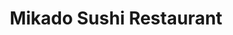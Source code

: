 ---
layout: place
title: "Mikado Sushi Restaurant"
permalink: /michigan/grand-rapids/mikado-sushi-restaurant.html
stateAbbr: MI
stateName: Michigan
cityName: Grand Rapids
place_id: ChIJmQvu-gxNGIgRTqHViQKdX5Y
photos:
  - name: >-
      places/ChIJmQvu-gxNGIgRTqHViQKdX5Y/photos/AeeoHcLJSEyG74wO5TkwDESQHJOH94ZDPfj8MSbN7wnYyIysAk9lrQw8GjYvaq5vKSWXG1uUuJxcxJj2w6DKmcGeq58aFxOA3KvGTeG2cQ2n5HCaxJki9nu7rREYM_xDcXR60mKQa33Wjtnzs6mhGcmmQkKwlTBQzPlcTifkPq81CnyKBPKmDN5z5dRGz-9-sZIvySUK47aHnKjB3UnoEvQ_zDWvTZ_S9PZC1HKzVfsafyWPpH8cHBAtLAl3tm43q7FNeWoteLA7b8z6a92HvWGs5KUyMmc-ZY3D4warHBc2uMS6wspoYAr_qroV7Qaf2LiNZWTvwHF48sNu3UtonRYmFXAMQzNfdxZLUKq267DlNZXfDm3DCdjxZB5vOXO5J9BZDlMEktZ8SDazUL-Hck28GJzElCkAPJm4W0Z1NMQNHTJm3vQ
    widthPx: 4032
    heightPx: 3024
    authorAttributions:
      - displayName: In Kim
        uri: https://maps.google.com/maps/contrib/108648658358764459981
        photoUri: >-
          https://lh3.googleusercontent.com/a-/ALV-UjWxXSOXWkfYw0xj7ewgfLmY6DAdDc-F-1y1wRATUQdjwXsEp4k=s100-p-k-no-mo
    flagContentUri: >-
      https://www.google.com/local/imagery/report/?cb_client=maps_api_places.places_api&image_key=!1e10!2sCIHM0ogKEICAgICksvjZ1wE&hl=en-US
    googleMapsUri: >-
      https://www.google.com/maps/place//data=!3m4!1e2!3m2!1sCIHM0ogKEICAgICksvjZ1wE!2e10!4m2!3m1!1s0x88184d0cfaee0b99:0x965f9d0289d5a14e
  - name: >-
      places/ChIJmQvu-gxNGIgRTqHViQKdX5Y/photos/AeeoHcIbd2RQO3bUZRnR0thYNaN_JIJdRxzsdYiiVar9uc75Q7Mrd9O4_VhI9a54qRlw0ELHSMpCjcN0tLiT88xqwu5TWlIvfbSund_nxBcziDVE2Jf3r7xg9vTA6ZnqhxWHRwbNrC3R___rkTxYW0xucuIMlCi4uWiEJe9NCHs6E69RtXqj-Ih2IauEWDPBEIuSg3k-94BNt4rwHirgn-LHJxVGrhRxq4c2pyO8daibVtkIKotRJm-HaOTTvBu5obGHYMzyfjCz9PY33PAPBygKuXLGe8lKhnu9LJiZDdvZDqFEsyMQLRMlhuhXON49KCvPBKHWn5GW0BJkUCe5KaOnAs6QbdIvFvDY6snN0bSQ_-IYJXxkZrgE1DkyQyUlCeDOlTI_rZZvMBsl22BoYEPlNZkL6XdLHJkh2LcB57VYnh3SGw
    widthPx: 4032
    heightPx: 2779
    authorAttributions:
      - displayName: TheOct aveAbove
        uri: https://maps.google.com/maps/contrib/115106926971764171767
        photoUri: >-
          https://lh3.googleusercontent.com/a-/ALV-UjXj48C3nNkC9m90H-cUb_jquE0PVpwuGZeb28QV-nPL5xm_kZ8=s100-p-k-no-mo
    flagContentUri: >-
      https://www.google.com/local/imagery/report/?cb_client=maps_api_places.places_api&image_key=!1e10!2sCIHM0ogKEICAgICaz4KHIQ&hl=en-US
    googleMapsUri: >-
      https://www.google.com/maps/place//data=!3m4!1e2!3m2!1sCIHM0ogKEICAgICaz4KHIQ!2e10!4m2!3m1!1s0x88184d0cfaee0b99:0x965f9d0289d5a14e
  - name: >-
      places/ChIJmQvu-gxNGIgRTqHViQKdX5Y/photos/AeeoHcLHEkV7i6g7QS4YA1YM3JQSSEJ1g2zMQDXDD4iEVPazCeqLh8J1rNTxPSnhfabNbjx-SvFectDyLdkDV_W3Y3MfQ565XtbFUtAiOJgSFahtNXSWMlX4pAmcdMcJy7rcV7LwLla1J2LNHQygNweKdBiG9AEWR7jD0mc_YiHWPUW-nAmwUlfg62iYC7fw4jILOHCUNzJjGK88SjjSW5vVM9FUHRfT0Q15tkhuLPyP02rbguEveUc56l80xoTHF5cC39TRspVD_e-D1Pw3TWjwP7o60PaJdN2AvAUx01YMseqhfhf1KBo-0tM6lFLf_52afY9gGzf7qC-gg6d4P60IAXgYEDIo7LStGnKw3v_Ty2fLJPiI4rzD7FEy2P7hfzTV57CxGUX0zKHt--eU_MRiyqsKAp6s30RWnoGWeDyzAZDIZldVjuWOmfyo2pqJ5vWo
    widthPx: 1210
    heightPx: 538
    authorAttributions:
      - displayName: SeungMin Park
        uri: https://maps.google.com/maps/contrib/109170962929249148061
        photoUri: >-
          https://lh3.googleusercontent.com/a-/ALV-UjXPZpr_yQS2leO0-RUOp7RpPNC9aSqOKBasbFYy0Qb9O5JfrHXB=s100-p-k-no-mo
    flagContentUri: >-
      https://www.google.com/local/imagery/report/?cb_client=maps_api_places.places_api&image_key=!1e10!2sCIABIhAGbyfQfxwe9mfYszgADNno&hl=en-US
    googleMapsUri: >-
      https://www.google.com/maps/place//data=!3m4!1e2!3m2!1sCIABIhAGbyfQfxwe9mfYszgADNno!2e10!4m2!3m1!1s0x88184d0cfaee0b99:0x965f9d0289d5a14e
  - name: >-
      places/ChIJmQvu-gxNGIgRTqHViQKdX5Y/photos/AeeoHcIeWEGzxgi3MxR7StJAOHEPjMgAg12YbgY1D-bANifLBopfe_DtLiS15cg9YVCJvVHPnkd3pAS9kWYjf5D7_ymEnLaWms5xBvJmdGqN7JGjkAGZeIspp3WSDf1bmz8YcgdWBDcqdbCXOV2yIGljRyAvXoUzrAHye22_CO2IKLnGy4PbL1eYuxCZAY2kOZSC8_2ZTuZNrxE47MEaBunMjcDvSmocQrUCX-ClIfEbNjIQkvYdkC1f4q8PgQG4mfNMKdjrx9W4qOiMlKMTmMNxIDPyzMZLK5vP3ZOsCrU9XLcpfCHdKO1cPVDTpLFE6KYzVEF98Tx1X7fZDPoFPyprKwMagzK7OcbZfV9urPPXW9S3jaGcNvmhXMEGMtG2asovF4pIT4CWaWvPrCMknukXmNwzHvmJS13qAu4rU303etvxaRxO
    widthPx: 3024
    heightPx: 4032
    authorAttributions:
      - displayName: David Castillo Guerrero
        uri: https://maps.google.com/maps/contrib/107007798928988981678
        photoUri: >-
          https://lh3.googleusercontent.com/a-/ALV-UjUlXKr9ap2Y6xnJlPO7CNrieklxlOhvkuiL9_B7nq-iQWw1UaYw=s100-p-k-no-mo
    flagContentUri: >-
      https://www.google.com/local/imagery/report/?cb_client=maps_api_places.places_api&image_key=!1e10!2sCIHM0ogKEICAgMCgobTT6AE&hl=en-US
    googleMapsUri: >-
      https://www.google.com/maps/place//data=!3m4!1e2!3m2!1sCIHM0ogKEICAgMCgobTT6AE!2e10!4m2!3m1!1s0x88184d0cfaee0b99:0x965f9d0289d5a14e
  - name: >-
      places/ChIJmQvu-gxNGIgRTqHViQKdX5Y/photos/AeeoHcKTkEU4PBOap4zz_uMIrQR8FAyjm7kGyZS5TR1DnznHlRjF82frkKZYTbvdUDrL0iVb3lJ70HfGy5kyxM6i36G7KU1ZN2ckmxk5JZZjC88poU5QsLWs-nlKleRjyffX6Ur5d1LVhT7XB8X0-tboiOHMzcrk4uoZC8kVqwJP20z0_E7d0TGS8GWnpxPQjPbd7DHWzMwur_tD-dSak5qiJVAztqdEwaNdYm9G98olk_0gHVCtin6lxd4bIfJ8StYxBaL4dibae-zUTCfOU1kxijSxmfl53OLagyzG_0AnlRZ6IPD-FxPNumqyXUdvRB8r8bFV5YJtRR1bCdgN_Wl21fr5XQP9BHo6YNBvn2KovkVhbgCMdQYYePvzx9yZxZf0qwpn495bVDFRgZjfNdTTZy6Mksa-Vft2bNMoBZCqVf0P4gJ_
    widthPx: 3023
    heightPx: 2266
    authorAttributions:
      - displayName: Emily Lynn
        uri: https://maps.google.com/maps/contrib/115227456021616753394
        photoUri: >-
          https://lh3.googleusercontent.com/a-/ALV-UjWzUfZASwnaGTumFN_ywoavOavUpOn8T5Pu7E1t0GcBsg6_qV3a=s100-p-k-no-mo
    flagContentUri: >-
      https://www.google.com/local/imagery/report/?cb_client=maps_api_places.places_api&image_key=!1e10!2sCIHM0ogKEICAgICWgdTxgwE&hl=en-US
    googleMapsUri: >-
      https://www.google.com/maps/place//data=!3m4!1e2!3m2!1sCIHM0ogKEICAgICWgdTxgwE!2e10!4m2!3m1!1s0x88184d0cfaee0b99:0x965f9d0289d5a14e
  - name: >-
      places/ChIJmQvu-gxNGIgRTqHViQKdX5Y/photos/AeeoHcITH1c0GgUA7ye0SsDZl-3VxatjXBspITrZwkTGl_uegXeRfGRp4XUbWirxKl60M60shY4FnEDtA_0qJDkhGWN_a6PMmfaifNSKECuEN0G_PdGt4X9G2Gq5Tg7ADUnctMW89UpwminasL9qAslTb40C_OURE-a87uThqNGadnCb6JH8MGOdAFPD8y8I28EFz0dn28LBzEKgA0wQjfwdcPM9VvixRpkibOavWM8RiR8D7YXjKKWxD7n7A0mmj3gws6CfpkGiqA2ooajp2b5Fx2US8A3RANXdKWETMoPHOSyWAQkigT6UGmUmuYCM9bKrySy3ldMhdOj5xKHU8QE4RNdi5q0JvQjwg4L5at6D2-8Ri96xayHkH2CnpTE2tNGSft7hTKXWD1TE2MFCYzI_PrYHLYuTM7dv9B_YcDQnuV3A0A
    widthPx: 4032
    heightPx: 3024
    authorAttributions:
      - displayName: Janice Kim
        uri: https://maps.google.com/maps/contrib/106054101339778247450
        photoUri: >-
          https://lh3.googleusercontent.com/a-/ALV-UjW_f80V6XTLL_Eo3DUSYQlcZXqiXeSCXYK7Vq8hf2nf_ew08mDB=s100-p-k-no-mo
    flagContentUri: >-
      https://www.google.com/local/imagery/report/?cb_client=maps_api_places.places_api&image_key=!1e10!2sCIHM0ogKEICAgID_ocjhNA&hl=en-US
    googleMapsUri: >-
      https://www.google.com/maps/place//data=!3m4!1e2!3m2!1sCIHM0ogKEICAgID_ocjhNA!2e10!4m2!3m1!1s0x88184d0cfaee0b99:0x965f9d0289d5a14e
  - name: >-
      places/ChIJmQvu-gxNGIgRTqHViQKdX5Y/photos/AeeoHcKiqLtYKTCyvhuiOICJH-4uLl3WelkM9HXT8QWdY3HjcyCpSyuJLm70kHnsMcxKvWAHjW58iVqyqt7Bo1nuHP0OWi0P5VUjkio6udu0k8HKt3FiAiiOcKv370HjH-Jh7Ib8PA9ZlX95bOzr1R79qY9eguyjpb3xxkPGDxN3WQj4Cgq5tXpoiw7cKo75WWdGzvWAvJr0Uv-ZyBy5pPzFMjsNWcN6GAT1CKwWZitzxXEwtlM1PFwTZyao2AuGlvoEDJzAiOyAsz-48l8diA97VQh9PMpR9MuU1Q1qYcPwylmqsXXe1e0-UUnAJxVddTtR_mrYb-EfhsK2xAS2zR6E8TvWc0b2RohzG1cnwdQUizLNn-7hHXKNdKV7jRHu6sqpu5U0CyprnKiMD6Q6YuxHK8hAt_rAKrTeRQNiADbIjUr73g
    widthPx: 4000
    heightPx: 3000
    authorAttributions:
      - displayName: Taeyong Kim
        uri: https://maps.google.com/maps/contrib/105727917096610785725
        photoUri: >-
          https://lh3.googleusercontent.com/a-/ALV-UjXG4sCSTqMkbn98Gfm1xScD-uUT4moWdn30R8rfMiml2bfVeMfElQ=s100-p-k-no-mo
    flagContentUri: >-
      https://www.google.com/local/imagery/report/?cb_client=maps_api_places.places_api&image_key=!1e10!2sCIHM0ogKEICAgICT4ei6TA&hl=en-US
    googleMapsUri: >-
      https://www.google.com/maps/place//data=!3m4!1e2!3m2!1sCIHM0ogKEICAgICT4ei6TA!2e10!4m2!3m1!1s0x88184d0cfaee0b99:0x965f9d0289d5a14e
  - name: >-
      places/ChIJmQvu-gxNGIgRTqHViQKdX5Y/photos/AeeoHcJWv2xDkgMUIe8eTTDx4swEsd9wZf9IGYVUXcVSntMkCkH-RRBNlzZM2Bdm3OQVoCf4m8iThFQFePHCyl4nrJ-yWWKsHx6aGhx3AtP9Px5wvKxhUJdktiVPi-SjX4bg2AroWd5thpiXkOAfk617dF3w61txKVI219KZfB1GAD4mnQiTaQxrBKldRUiS3hawfwynVm_ayO6uWIjJ0c7ThtMtqrYtHIyHA1kNPs3tVat7DAvv6WIUpn6J7g_70xJyb4SCDjzRNgEocFGvi-2fGJi4u4aE5hTDSVHpLBiUKLXjzDCvIx_iPD0ALbGXGxNFG-EW2L0_GKYQpeekgJm3vKQr5kfYTmAQ9U6I_8NPtcVITm7wQV0l6UaGdDCxZpklXQ35eomFmLZISwVCt1xmou9-3hZ1H181DCdSGt5uzaqc8iCZ
    widthPx: 4032
    heightPx: 1908
    authorAttributions:
      - displayName: Tam C. Nguyen
        uri: https://maps.google.com/maps/contrib/117767058278618739560
        photoUri: >-
          https://lh3.googleusercontent.com/a-/ALV-UjXPdINCD4TkIHTGv8VQwTk28JUp0LJhZdTPSKa0lU9Ndz9ypmCfSA=s100-p-k-no-mo
    flagContentUri: >-
      https://www.google.com/local/imagery/report/?cb_client=maps_api_places.places_api&image_key=!1e10!2sCIHM0ogKEICAgICCupKfngE&hl=en-US
    googleMapsUri: >-
      https://www.google.com/maps/place//data=!3m4!1e2!3m2!1sCIHM0ogKEICAgICCupKfngE!2e10!4m2!3m1!1s0x88184d0cfaee0b99:0x965f9d0289d5a14e
  - name: >-
      places/ChIJmQvu-gxNGIgRTqHViQKdX5Y/photos/AeeoHcLokA-1cyMXScWKGsitLVE9enDOSScOeX7nCIDy569EzwRtsIAiTpec0AeHJWACs2aE1mqZEDQkljRmkWC-Vk-FkHIU-VN-kDYeGLBA-rrbTSDGyz3n9W5pl1jeziD4FuBjPFKgwekXVtxRKLqw2ndjB5K037EInfONL0u_Qn7mM8gtsKVZ5Ju1G0461rMSCO-5AEI7f3h_CatKPB6jqqEaWhu6DJfGOpKLO13iMfADLb8ooH4IRVcOD3ZCE_izcFWjl2dUcPIWfplb1bwrY7c8dGk4Hb2bs1E8O8loYrtZeMpRLtfqtZDB_RzP_bzzYdw9larh_mcSzv-Qwe0K-CwW8FxPzkKRwBRHFFC-xu39a1_ElAQb3JVH2qkdBJ4R38eBD1_dHP26GjC-o_ghc7Idz3GpwW6pEXu9nQJoaq-MtuPX
    widthPx: 3000
    heightPx: 4000
    authorAttributions:
      - displayName: Christy T
        uri: https://maps.google.com/maps/contrib/107179990509863167691
        photoUri: >-
          https://lh3.googleusercontent.com/a-/ALV-UjXA6K6d2513C7Owp5IZiWwR1Z1mZAY2Rrlr2O0G97-83oeLTefHgA=s100-p-k-no-mo
    flagContentUri: >-
      https://www.google.com/local/imagery/report/?cb_client=maps_api_places.places_api&image_key=!1e10!2sCIHM0ogKEICAgMDgudbV_AE&hl=en-US
    googleMapsUri: >-
      https://www.google.com/maps/place//data=!3m4!1e2!3m2!1sCIHM0ogKEICAgMDgudbV_AE!2e10!4m2!3m1!1s0x88184d0cfaee0b99:0x965f9d0289d5a14e
  - name: >-
      places/ChIJmQvu-gxNGIgRTqHViQKdX5Y/photos/AeeoHcINj4ilWvfTB18O9fc4zg7D1BvH46u3uWClTqMgaZZzgquMAJ7lYEz5tzh7WbtXR0wOvR1zu3YTV9h9tt3OHqxSRELwOMifnggsNazC9-SIpZSkrXXE9UbHVJ7UmZNKHpfMxlTLzNtPWhAKkj6Z7hWqn9ddfb6PDEFMr7YbPYRt3ZSO3HkI7By4DjsmMHTZm_rFAIZ6k3iVXyZdS_Bafc9kBOUDcVFwi0clRWd4zvxUmQc3H6EsdsISXZEGNw23eV3jxTTLvUGezgiI5bu4JC8akFnsrZ-jOasGdqJtURGI-uj-pes-Kxg4DSV7pPSZ7RYmY9R48iUMpyKiLug4vEi6DxN7TbWG8Trq-QLEwZxgo8uuoEueRushxwFVwjozLiExTDvjDKEUJ_Om2vPPt93TZpiIfNQlhMOPvrZudmtKyE2n
    widthPx: 4080
    heightPx: 3072
    authorAttributions:
      - displayName: Joshua Gray
        uri: https://maps.google.com/maps/contrib/111873580670849745028
        photoUri: >-
          https://lh3.googleusercontent.com/a-/ALV-UjVrgduCq8-d1PqMknIsMHTIDcmpiYZP17RzJgyelDjhJFaWQHybkA=s100-p-k-no-mo
    flagContentUri: >-
      https://www.google.com/local/imagery/report/?cb_client=maps_api_places.places_api&image_key=!1e10!2sCIHM0ogKEICAgICXxYaf8QE&hl=en-US
    googleMapsUri: >-
      https://www.google.com/maps/place//data=!3m4!1e2!3m2!1sCIHM0ogKEICAgICXxYaf8QE!2e10!4m2!3m1!1s0x88184d0cfaee0b99:0x965f9d0289d5a14e
address: 3971 28th St SE, Grand Rapids, MI 49512, USA
street: 3971 28th St SE
city: Grand Rapids
state: MI
zip: '49512'
country: USA
neighborhood: East Beltline
latitude: '42.913396'
longitude: '-85.569619'
accessibility_options:
  wheelchairAccessibleParking: true
  wheelchairAccessibleEntrance: true
  wheelchairAccessibleRestroom: true
  wheelchairAccessibleSeating: true
business_status: OPERATIONAL
name: Mikado Sushi Restaurant
google_maps_links:
  directionsUri: >-
    https://www.google.com/maps/dir//''/data=!4m7!4m6!1m1!4e2!1m2!1m1!1s0x88184d0cfaee0b99:0x965f9d0289d5a14e!3e0
  placeUri: https://maps.google.com/?cid=10835551862704677198
  writeAReviewUri: >-
    https://www.google.com/maps/place//data=!4m3!3m2!1s0x88184d0cfaee0b99:0x965f9d0289d5a14e!12e1
  reviewsUri: >-
    https://www.google.com/maps/place//data=!4m4!3m3!1s0x88184d0cfaee0b99:0x965f9d0289d5a14e!9m1!1b1
  photosUri: >-
    https://www.google.com/maps/place//data=!4m3!3m2!1s0x88184d0cfaee0b99:0x965f9d0289d5a14e!10e5
primary_type: Sushi Restaurant
opening_hours:
  regular: null
  current: null
secondary_opening_hours:
  regular:
    weekdayDescriptions: null
    type: null
  current:
    weekdayDescriptions: null
    type: null
phone: null
price_level: null
price_range: null
rating: null
rating_count: 0
website: null
description: null
reviews: null
parking_options: null
payment_options: null
allow_dogs: null
curbside_pickup: null
delivery: null
dine_in: null
good_for_children: null
good_for_groups: null
good_for_sports: null
live_music: null
menu_for_children: null
outdoor_seating: null
reservable: null
restroom: null
serves_beer: null
serves_breakfast: null
serves_brunch: null
serves_cocktails: null
serves_coffee: null
serves_dinner: null
serves_dessert: null
serves_lunch: null
serves_vegetarian_food: null
serves_wine: null
takeout: null
slug: Mikado-Sushi-Restaurant

---